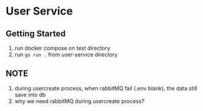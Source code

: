 # User Service

## Getting Started

1. run docker compose on test directory
2. run `go run .` from user-service directory

## NOTE

1. during usercreate process, when rabbitMQ fail (.env blank), the data still save into db
2. why we need rabbitMQ during usercreate process?

